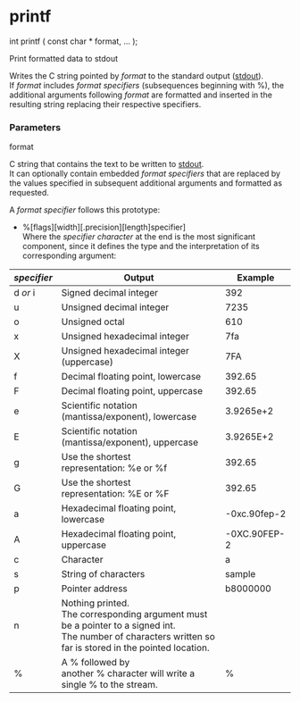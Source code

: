 # printf

int printf ( const char * format, ... );

Print formatted data to stdout

Writes the C string pointed by _format_ to the standard output ([stdout](https://cplusplus.com/stdout)). If _format_ includes _format specifiers_ (subsequences beginning with %), the additional arguments following _format_ are formatted and inserted in the resulting string replacing their respective specifiers.  

  

### Parameters

format

C string that contains the text to be written to [stdout](https://cplusplus.com/stdout).  
It can optionally contain embedded _format specifiers_ that are replaced by the values specified in subsequent additional arguments and formatted as requested.  
  
A _format specifier_ follows this prototype: 
   - %[flags][width][.precision][length]specifier]  
Where the _specifier character_ at the end is the most significant component, since it defines the type and the interpretation of its corresponding argument:  

|_specifier_|Output|Example|
|---|---|---|
|d _or_ i|Signed decimal integer|392|
|u|Unsigned decimal integer|7235|
|o|Unsigned octal|610|
|x|Unsigned hexadecimal integer|7fa|
|X|Unsigned hexadecimal integer (uppercase)|7FA|
|f|Decimal floating point, lowercase|392.65|
|F|Decimal floating point, uppercase|392.65|
|e|Scientific notation (mantissa/exponent), lowercase|3.9265e+2|
|E|Scientific notation (mantissa/exponent), uppercase|3.9265E+2|
|g|Use the shortest representation: %e or %f|392.65|
|G|Use the shortest representation: %E or %F|392.65|
|a|Hexadecimal floating point, lowercase|-0xc.90fep-2|
|A|Hexadecimal floating point, uppercase|-0XC.90FEP-2|
|c|Character|a|
|s|String of characters|sample|
|p|Pointer address|b8000000|
|n|Nothing printed.  <br>The corresponding argument must be a pointer to a signed int.  <br>The number of characters written so far is stored in the pointed location.||
|%|A % followed by another % character will write a single % to the stream.|%|
